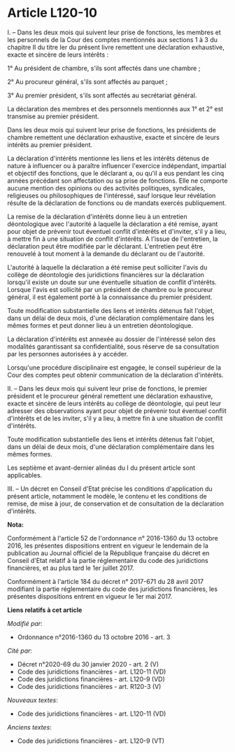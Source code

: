 # Article L120-10

I. – Dans les deux mois qui suivent leur prise de fonctions, les membres et les personnels de la Cour des comptes mentionnés
aux sections 1 à 3 du chapitre II du titre Ier du présent livre remettent une déclaration exhaustive, exacte et sincère de
leurs intérêts :

1° Au président de chambre, s'ils sont affectés dans une chambre ;

2° Au procureur général, s'ils sont affectés au parquet ;

3° Au premier président, s'ils sont affectés au secrétariat général.

La déclaration des membres et des personnels mentionnés aux 1° et 2° est transmise au premier président.

Dans les deux mois qui suivent leur prise de fonctions, les présidents de chambre remettent une déclaration exhaustive,
exacte et sincère de leurs intérêts au premier président.

La déclaration d'intérêts mentionne les liens et les intérêts détenus de nature à influencer ou à paraître influencer
l'exercice indépendant, impartial et objectif des fonctions, que le déclarant a, ou qu'il a eus pendant les cinq années
précédant son affectation ou sa prise de fonctions. Elle ne comporte aucune mention des opinions ou des activités politiques,
syndicales, religieuses ou philosophiques de l'intéressé, sauf lorsque leur révélation résulte de la déclaration de fonctions
ou de mandats exercés publiquement.

La remise de la déclaration d'intérêts donne lieu à un entretien déontologique avec l'autorité à laquelle la déclaration a
été remise, ayant pour objet de prévenir tout éventuel conflit d'intérêts et d'inviter, s'il y a lieu, à mettre fin à une
situation de conflit d'intérêts. A l'issue de l'entretien, la déclaration peut être modifiée par le déclarant. L'entretien
peut être renouvelé à tout moment à la demande du déclarant ou de l'autorité.

L'autorité à laquelle la déclaration a été remise peut solliciter l'avis du collège de déontologie des juridictions
financières sur la déclaration lorsqu'il existe un doute sur une éventuelle situation de conflit d'intérêts. Lorsque l'avis
est sollicité par un président de chambre ou le procureur général, il est également porté à la connaissance du premier
président.

Toute modification substantielle des liens et intérêts détenus fait l'objet, dans un délai de deux mois, d'une déclaration
complémentaire dans les mêmes formes et peut donner lieu à un entretien déontologique.

La déclaration d'intérêts est annexée au dossier de l'intéressé selon des modalités garantissant sa confidentialité, sous
réserve de sa consultation par les personnes autorisées à y accéder.

Lorsqu'une procédure disciplinaire est engagée, le conseil supérieur de la Cour des comptes peut obtenir communication de la
déclaration d'intérêts.

II. – Dans les deux mois qui suivent leur prise de fonctions, le premier président et le procureur général remettent une
déclaration exhaustive, exacte et sincère de leurs intérêts au collège de déontologie, qui peut leur adresser des
observations ayant pour objet de prévenir tout éventuel conflit d'intérêts et de les inviter, s'il y a lieu, à mettre fin à
une situation de conflit d'intérêts.

Toute modification substantielle des liens et intérêts détenus fait l'objet, dans un délai de deux mois, d'une déclaration
complémentaire dans les mêmes formes.

Les septième et avant-dernier alinéas du I du présent article sont applicables.

III. – Un décret en Conseil d'Etat précise les conditions d'application du présent article, notamment le modèle, le contenu
et les conditions de remise, de mise à jour, de conservation et de consultation de la déclaration d'intérêts.

**Nota:**

Conformément à l'article 52 de l'ordonnance n° 2016-1360 du 13 octobre 2016, les présentes dispositions entrent en vigueur le
lendemain de la publication au Journal officiel de la République française du décret en Conseil d'Etat relatif à la partie
réglementaire du code des juridictions financières, et au plus tard le 1er juillet 2017.

Conformément à l'article 184 du décret n° 2017-671 du 28 avril 2017 modifiant la partie réglementaire du code des
juridictions financières, les présentes dispositions entrent en vigueur le 1er mai 2017.

**Liens relatifs à cet article**

_Modifié par_:

  - Ordonnance n°2016-1360 du 13 octobre 2016 - art. 3

_Cité par_:

  - Décret n°2020-69 du 30 janvier 2020 - art. 2 (V)
  - Code des juridictions financières - art. L120-11 (VD)
  - Code des juridictions financières - art. L120-9 (VD)
  - Code des juridictions financières - art. R120-3 (V)

_Nouveaux textes_:

  - Code des juridictions financières - art. L120-11 (VD)

_Anciens textes_:

  - Code des juridictions financières - art. L120-9 (VT)
